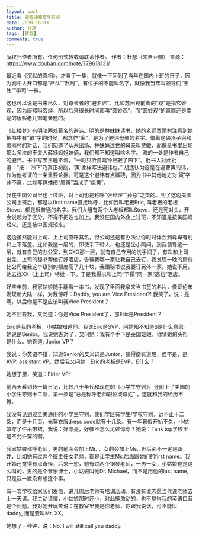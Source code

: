 ```yaml
---
layout: post
title: 避名讳和尊卑有别
date: 2020-10-03
author: 杜瑟
tags: [转载]
comments: true
---
```


版权归作者所有，任何形式转载请联系作者。 作者：杜瑟（来自豆瓣） 来源：https://www.douban.com/note/779618131/

最近看《沉默的真相》，才看了一集，就像一下回到了当年在国内上班的日子，因为剧中人开口都是“严队”“赵局”。有位子的不能叫名字，就像我当年叫领导们“王处”“李司”一样。

这也可以说是由来已久、对尊长者的“避名讳”。比如苏州观前街的“观”是指玄妙观，因为康熙叫玄烨，所以后来很长时间都叫“圆妙观”，而“圆妙观”的匾额还是南巡的康熙老儿御笔亲题的。

《红楼梦》有明暗两处著名的避讳。明的是林妹妹读书，她的老师贾雨村注意到她把书中有“敏”字的时候，都念作“密”，是为了避讳母亲的名字。借着这段冷子兴和贾雨村的对话，我们知道了从未出场、林妹妹过世的母亲叫贾敏，而像全书里出场那么多次的王夫人薛姨妈姐妹俩，我们都不知道叫啥名字。 暗的一处是作者自己的避讳。书中写宝玉睡不着，“一时只听自鸣钟已敲了四下”。批书人对此批道：“按：‘四下’乃寅正初刻，‘寅’此样写法避讳也。” 胡适认为这是在避曹寅的讳，作为他考证的一条重要论据。可是这个避讳有点蹊跷，因为书中其他地方对‘寅’字并不避，比如写薛蟠把“唐寅”当成了“庚黄”。

我在中国公司里也上过班，对上司也是称呼“张经理”“孙总”之类的。到了这边美国公司上班后，都是以first name直接称呼，比如我叫老板Eric, 叫老板的老板Steve，都是很普通的名字。我们大组有两个大老板都叫Steve，还是死对头，开会说起为了区分，不得不把姓也加上。我没在国内外企上过班，不知道是按美国规矩来，还是按中国规矩来。

这边虽然能对上司、上上司直呼其名，但公司还是有办法让你时时体会到尊卑有别和上下落差。比如我这一层的，即使手下带人，也还是坐小隔间，到我领导这一层，就有自己的办公室，到CXO那一层，就有自己专用的洗手间了。有次和上司出差，上司的秘书帮他订好酒店，告诉我哪一家让我自己去订，我发现一晚的房价比公司给我这个级别的额度高了几十块，我跟秘书说我要订另外一家。她说不用，她去找XX（上上司）特批一下。于是我得以和上司“下榻”同一家“高档”酒店。

好些年前，我家姑娘随手翻看一本书，发现了里面我拿来当书签的名片，像哥伦布发现新大陆一样，对我惊呼：Daddy, you are Vice President?! 我笑了，说：是啊，以后你是不是应该叫我Vice President？

她不回答我，又问道：你是Vice President了，那Eric是President？

Eric是我的老板，小姑娘知道他。我说Eric是SVP，问她知不知道S是什么意思。她说是Senior。我说她答对了，又问她：我有个手下是泰国姑娘，你猜她的头衔是什么。她答道: Junior VP？

我说：你英语不错，知道Senior的反义词是Junior，猜得挺有道理，但不是，是AVP, assistant VP。然后我又问她：Eric的老板是EVP，E什么？

她想了想，笑道：Elder VP!

前两天看到转一篇日记，比较八十年代和现在的《小学生守则》，还附上了美国的小学生守则十二条，第一条是“总是称呼老师职位或尊姓” ，这就和我的经历不符。

我没有见到过全美通用的小学生守则，我们学区有学生/学校守则，远不止十二条，而是十几页，光穿衣服dress code就有十几条。有一年暑假开始不久，小姑娘穿了件吊带裙，我说：好漂亮，好像不怎么见过你穿？她说：Tank top学校里是不允许穿的啊。

我家姑娘称呼老师，男的前面会加上Mr. ，女的会加上Ms., 但后面不一定是跟姓，比如她有过两个班主任女老师，都是让学生Ms.后面跟她们的first name。我开始还觉得有点奇怪，后来一想，她有过两个钢琴老师，一男一女，小姑娘也是这么叫的，男的是个音乐博士，小姑娘叫他Dr. Michael，而不是用他的last name, 只是我一直没有想这个事。

有一次学校给家长们发信，说几周后老师有培训活动，有没有谁志愿当代课老师去上一天课。我主动请缨，小姑娘那时还小，对此挺激动的，也不觉得我的英语口音是个问题。我对她开玩笑说：在教室里我是你老师，你跟我说话，可不能叫daddy, 而是要叫Mr. XX。

她想了一秒钟，说：No. I will still call you daddy.

